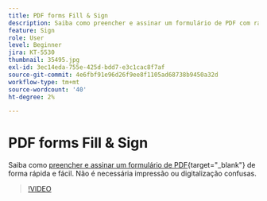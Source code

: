 ```yaml
---
title: PDF forms Fill & Sign
description: Saiba como preencher e assinar um formulário de PDF com rapidez e facilidade
feature: Sign
role: User
level: Beginner
jira: KT-5530
thumbnail: 35495.jpg
exl-id: 3ec14eda-755e-425d-bdd7-e3c1cac8f7af
source-git-commit: 4e6fbf91e96d26f9ee8f1105ad68738b9450a32d
workflow-type: tm+mt
source-wordcount: '40'
ht-degree: 2%

---
```


# PDF forms Fill &amp; Sign

Saiba como [preencher e assinar um formulário de PDF](https://www.adobe.com/br/acrobat/online/sign-pdf.html){target="_blank"} de forma rápida e fácil. Não é necessária impressão ou digitalização confusas.

>[!VIDEO](https://video.tv.adobe.com/v/3414222?quality=12&learn=on&hidetitle=true&captions=por_br)

